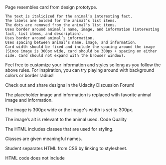 Page resembles card from design prototype.

    The text is italicized for the animal’s interesting fact.
    The labels are bolded for the animal’s list items.
    The dots are removed from the animal's list items.
    Uses border around animal’s name, image, and information (interesting fact, list items, and description).
    Uses border around animal’s information.
    Uses spacing between animal’s name, image, and information.
    Card width should be fixed and include the spacing around the image (Since image is 300px wide, card should be 300px + spacing on either side. Card should not expand with the browser window).

Feel free to customize your information and styles so long as you follow the above rules. For inspiration, you can try playing around with background colors or border radius!

Check out and share designs in the Udacity Discussion Forum!

The placeholder image and information is replaced with favorite animal image and information.

The image is 300px wide or the image's width is set to 300px.

The image’s alt is relevant to the animal used.
Code Quality

The HTML includes classes that are used for styling.

Classes are given meaningful names.

Student separates HTML from CSS by linking to stylesheet.

HTML code does not include <style> elements or style attributes in the body.

Code is ready for review, meaning new lines and indentation are used for easy readability.

